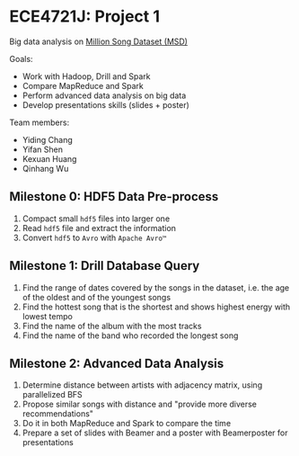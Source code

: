 # ECE4721J: Project 1

Big data analysis on [Million Song Dataset (MSD)](http://millionsongdataset.com)

Goals:
- Work with Hadoop, Drill and Spark
- Compare MapReduce and Spark
- Perform advanced data analysis on big data
- Develop presentations skills (slides + poster)

Team members:
- Yiding Chang
- Yifan Shen
- Kexuan Huang
- Qinhang Wu

## Milestone 0: HDF5 Data Pre-process

1. Compact small `hdf5` files into larger one
2. Read `hdf5` file and extract the information
3. Convert `hdf5` to `Avro` with `Apache Avro™`

## Milestone 1: Drill Database Query

1. Find the range of dates covered by the songs in the dataset, i.e. the age of the oldest and of the youngest songs
2. Find the hottest song that is the shortest and shows highest energy with lowest tempo
3. Find the name of the album with the most tracks
4. Find the name of the band who recorded the longest song

## Milestone 2: Advanced Data Analysis

1. Determine distance between artists with adjacency matrix, using parallelized BFS
2. Propose similar songs with distance and "provide more diverse recommendations"
3. Do it in both MapReduce and Spark to compare the time
4. Prepare a set of slides with Beamer and a poster with Beamerposter for presentations
